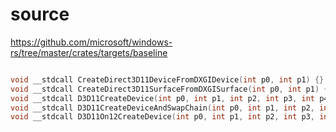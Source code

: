 # source

<https://github.com/microsoft/windows-rs/tree/master/crates/targets/baseline>

```c

void __stdcall CreateDirect3D11DeviceFromDXGIDevice(int p0, int p1) {}
void __stdcall CreateDirect3D11SurfaceFromDXGISurface(int p0, int p1) {}
void __stdcall D3D11CreateDevice(int p0, int p1, int p2, int p3, int p4, int p5, int p6, int p7, int p8, int p9) {}
void __stdcall D3D11CreateDeviceAndSwapChain(int p0, int p1, int p2, int p3, int p4, int p5, int p6, int p7, int p8, int p9, int p10, int p11) {}
void __stdcall D3D11On12CreateDevice(int p0, int p1, int p2, int p3, int p4, int p5, int p6, int p7, int p8, int p9) {}

```
